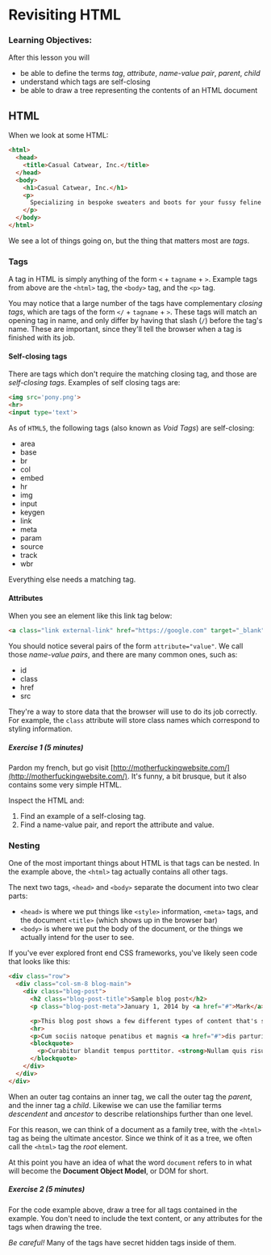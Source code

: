 # Revisiting HTML

### Learning Objectives:
After this lesson you will

- be able to define the terms *tag*, *attribute*, *name-value pair*, *parent*, *child*
- understand which tags are self-closing
- be able to draw a tree representing the contents of an HTML document

## HTML
When we look at some HTML:

```HTML
<html>
  <head>
    <title>Casual Catwear, Inc.</title>
  </head>
  <body>
    <h1>Casual Catwear, Inc.</h1>
    <p>
      Specializing in bespoke sweaters and boots for your fussy feline friends.
    </p>
  </body>
</html>
```

We see a lot of things going on, but the thing that matters most are *tags*.

### Tags

A tag in HTML is simply anything of the form `<` + `tagname` + `>`.  Example tags from above are the `<html>` tag, the `<body>` tag, and the `<p>` tag.  

You may notice that a large number of the tags have complementary *closing tags*, which are tags of the form `</` + `tagname` + `>`.  These tags will match an opening tag in name, and only differ by having that slash (`/`) before the tag's name.  These are important, since they'll tell the browser when a tag is finished with its job.  

#### Self-closing tags

There are tags which don't require the matching closing tag, and those are *self-closing tags*.  Examples of self closing tags are:

```html
<img src='pony.png'>
<hr>
<input type='text'>
```

As of `HTML5`, the following tags (also known as *Void Tags*) are self-closing:

* area
* base
* br
* col
* embed
* hr
* img
* input
* keygen
* link
* meta
* param
* source
* track
* wbr

Everything else needs a matching tag.

#### Attributes

When you see an element like this link tag below:

```html
<a class="link external-link" href="https://google.com" target="_blank">
```

You should notice several pairs of the form `attribute="value"`.  We call those *name-value pairs*, and there are many common ones, such as:

* id
* class
* href
* src

They're a way to store data that the browser will use to do its job correctly.  For example, the `class` attribute will store class names which correspond to styling information.

##### Exercise 1 (5 minutes)

Pardon my french, but go visit [http://motherfuckingwebsite.com/](http://motherfuckingwebsite.com/).  It's funny, a bit brusque, but it also contains some very simple HTML.  

Inspect the HTML and:
1. Find an example of a self-closing tag.
2. Find a name-value pair, and report the attribute and value.

### Nesting

One of the most important things about HTML is that tags can be nested.  In the example above, the `<html>` tag actually contains all other tags.  

The next two tags, `<head>` and `<body>` separate the document into two clear parts:

* `<head>` is where we put things like `<style>` information, `<meta>` tags, and the document `<title>` (which shows up in the browser bar)
* `<body>` is where we put the body of the document, or the things we actually intend for the user to see.

If you've ever explored front end CSS frameworks, you've likely seen code that looks like this:

```HTML
<div class="row">
  <div class="col-sm-8 blog-main">
    <div class="blog-post">
      <h2 class="blog-post-title">Sample blog post</h2>
      <p class="blog-post-meta">January 1, 2014 by <a href="#">Mark</a></p>

      <p>This blog post shows a few different types of content that's supported and styled with Bootstrap. Basic typography, images, and code are all supported.</p>
      <hr>
      <p>Cum sociis natoque penatibus et magnis <a href="#">dis parturient montes</a>, nascetur ridiculus mus. Aenean eu leo quam. Pellentesque ornare sem lacinia quam venenatis vestibulum. Sed posuere consectetur est at lobortis. Cras mattis consectetur purus sit amet fermentum.</p>
      <blockquote>
        <p>Curabitur blandit tempus porttitor. <strong>Nullam quis risus eget urna mollis</strong> ornare vel eu leo. Nullam id dolor id nibh ultricies vehicula ut id elit.</p>
      </blockquote>
    </div>
  </div>
</div>
```

When an outer tag contains an inner tag, we call the outer tag the *parent*, and the inner tag a *child*.  Likewise we can use the familiar terms *descendent* and *ancestor* to describe relationships further than one level.  

For this reason, we can think of a document as a family tree, with the `<html>` tag as being the ultimate ancestor.  Since we think of it as a tree, we often call the `<html>` tag the *root* element.

At this point you have an idea of what the word `document` refers to in what will become the **Document Object Model**, or DOM for short.

##### Exercise 2 (5 minutes)

For the code example above, draw a tree for all tags contained in the example.  You don't need to include the text content, or any attributes for the tags when drawing the tree.  

*Be careful!*  Many of the tags have secret hidden tags inside of them.  
